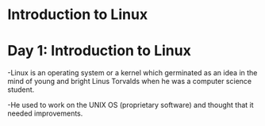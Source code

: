 # Introduction to Linux

# Day 1: Introduction to Linux

-Linux is an operating system or a kernel which germinated as an idea in the mind of young and bright Linus Torvalds when he was a computer science student. 

-He used to work on the UNIX OS (proprietary software) and thought that it needed improvements.

